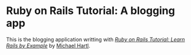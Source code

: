 # Ruby on Rails Tutorial: A blogging app

This is the blogging application writting with
[*Ruby on Rails Tutorial: Learn Rails by Example*](http://railstutorial.org/)
by [Michael Hartl](http://ruby-lang.org/).
